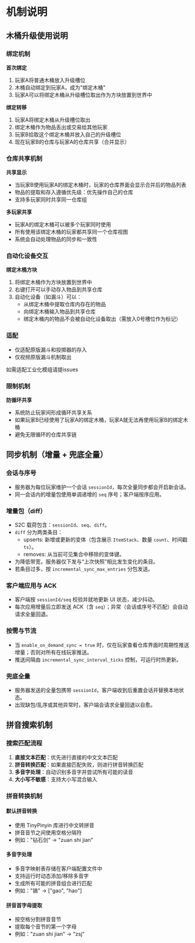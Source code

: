 # 机制说明

## 木桶升级使用说明

### 绑定机制

**首次绑定**
1. 玩家A将普通木桶放入升级槽位
2. 木桶自动绑定到玩家A，成为"绑定木桶"
3. 玩家A可以将绑定木桶从升级槽位取出作为方块放置到世界中

**绑定转移**
1. 玩家A将绑定木桶从升级槽位取出
2. 绑定木桶作为物品丢出或交易给其他玩家
3. 玩家B拾取这个绑定木桶并放入自己的升级槽位
4. 现在玩家B的仓库与玩家A的仓库共享（合并显示）

### 仓库共享机制

**共享显示**
- 当玩家B使用玩家A的绑定木桶时，玩家的仓库界面会显示合并后的物品列表
- 物品的提取和存入遵循优先级：优先操作自己的仓库
- 支持多玩家同时共享同一仓库组

**多玩家共享**
- 玩家A的绑定木桶可以被多个玩家同时使用
- 所有使用该绑定木桶的玩家都共享同一个仓库视图
- 系统会自动处理物品的同步和一致性

### 自动化设备交互

**绑定木桶方块**
1. 将绑定木桶作为方块放置到世界中
2. 右键打开可以手动存入物品到共享仓库
3. 自动化设备（如漏斗）可以：
   - 从绑定木桶中提取仓库内存在的物品
   - 向绑定木桶输入物品到共享仓库
   - 绑定木桶内的物品不会被自动化设备取出（需放入0号槽位作为标记）

### 适配

- 仅适配原版漏斗和投掷器的存入
- 仅视频原版漏斗机制取出

如需适配工业化模组请提issues

### 限制机制

**防循环共享**
- 系统防止玩家间形成循环共享关系
- 如果玩家B已经使用了玩家A的绑定木桶，玩家A就无法再使用玩家B的绑定木桶
- 避免无限循环的仓库共享链

## 同步机制（增量 + 兜底全量）

### 会话与序号
- 服务器为每位玩家维护一个会话 `sessionId`，每次全量同步都会开启新会话。
- 同一会话内的增量包使用单调递增的 `seq` 序号；客户端按序应用。

### 增量包（diff）
- S2C 载荷包含：`sessionId`、`seq`、`diff`。
- `diff` 分为两类条目：
  - upserts: 新增或更新的变体（包含展示 `ItemStack`、数量 `count`、时间戳 `ts`）。
  - removes: 从当前可见集合中移除的变体键。
- 为降低带宽，服务器仅下发与“上次快照”相比发生变化的条目。
- 若条目过多，按 `incremental_sync_max_entries` 分包发送。

### 客户端应用与 ACK
- 客户端按 `sessionId/seq` 校验并就地更新 UI 状态，减少抖动。
- 每次应用增量后立即发送 ACK（含 `seq`）；异常（会话或序号不匹配）会自动请求全量回退。

### 按需与节流
- 当 `enable_on_demand_sync = true` 时，仅在玩家查看仓库界面时周期性推送增量；否则对所有在线玩家推送。
- 推送间隔由 `incremental_sync_interval_ticks` 控制，可运行时热更新。

### 兜底全量
- 服务器发送的全量包携带 `sessionId`，客户端收到后重置会话并替换本地状态。
- 出现缺包/乱序或其他异常时，客户端会请求全量回退以自愈。

## 拼音搜索机制

### 搜索匹配流程

1. **直接文本匹配**：优先进行直接的中文文本匹配
2. **拼音转换匹配**：如果直接匹配失败，则进行拼音转换匹配
3. **多音字处理**：自动识别多音字并尝试所有可能的读音
4. **大小写不敏感**：支持大小写混合输入

### 拼音转换机制

#### 默认拼音转换
- 使用 TinyPinyin 库进行中文转拼音
- 拼音音节之间使用空格分隔符
- 例如："钻石剑" → "zuan shi jian"

#### 多音字处理
- 多音字映射表存储在客户端配置文件中
- 支持运行时动态添加/移除多音字
- 生成所有可能的拼音组合进行匹配
- 例如："镐" → ["gao", "hao"]

#### 拼音首字母提取
- 按空格分割拼音音节
- 提取每个音节的第一个字母
- 例如："zuan shi jian" → "zsj"